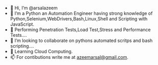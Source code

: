 - 👋 Hi, I’m @arsalazeem
- 👀 I’m a Python an Automation Engineer having strong knowledge of Python,Selenium,WebDrivers,Bash,Linux,Shell and Scripting with JavaScript.
- 🌱 Performing Penetration Tests,Load Test,Stress and Performance Tests....
- 💞️ I’m looking to collaborate on pythons automated scritps and bash scripting....
- 🌱 Learning Cloud Computing.
- 📫 For contibutions write me at azeemarsal@gmail.com.

<!---
arsalazeem/arsalazeem is a ✨ special ✨ repository because its `README.md` (this file) appears on your GitHub profile.
You can click the Preview link to take a look at your changes.
--->
